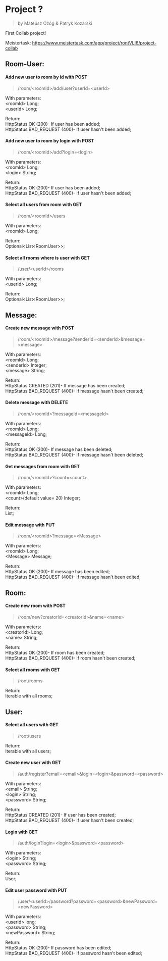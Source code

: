 # Project ?
> by Mateusz Ożóg & Patryk Kozarski

First Collab project!

Meistertask: https://www.meistertask.com/app/project/rontVLI6/project-collab

## Room-User:
#### Add new user to room by id with POST
  >/room/\<roomId\>/add/user?userId=\<userId\>
  
  With parameters:  
  \<roomId\> Long;  
  \<userId\> Long;
  
  Return:  
  HttpStatus OK (200)- If user has been added;  
  HttpStatus BAD_REQUEST (400)- If user hasn't been added;
  
  #### Add new user to room by login with POST
  >/room/\<roomId\>/add?login=\<login\>
  
  With parameters:  
  \<roomId\> Long;  
  \<login\> String;
  
  Return:  
  HttpStatus OK (200)- If user has been added;  
  HttpStatus BAD_REQUEST (400)- If user hasn't been added;
  
#### Select all users from room with GET
  >/room/\<roomId\>/users
  
  With parameters:  
  \<roomId\> Long;
  
  Return:  
  Optional\<List\<RoomUser\>\>;  
  
#### Select all rooms where is user with GET
  >/user/\<userId\>/rooms
  
  With parameters:  
  \<userId\> Long;
  
  Return:  
  Optional\<List\<RoomUser\>\>;  
  
## Message:
#### Create new message with POST
  >/room/\<roomId\>/message?senderId=\<senderId\>&message=\<message\>
  
  With parameters:  
  \<roomId\> Long;  
  \<senderId\> Integer;  
  \<message\> String;  
  
  Return:  
  HttpStatus CREATED (201)- If message has been created;  
  HttpStatus BAD_REQUEST (400)- If message hasn't been created;  
  
#### Delete message with DELETE
  >/room/\<roomId\>?messageId=\<messageId\>
  
  With parameters:  
  \<roomId\> Long;  
  \<messageId\> Long;  
  
  Return:  
  HttpStatus OK (200)- If message has been deleted;  
  HttpStatus BAD_REQUEST (400)- If message hasn't been deleted;  
  
#### Get messages from room with GET
  >/room/\<roomId\>?count=\<count\>
  
  With parameters:  
  \<roomId\> Long;  
  \<count\>(default value= 20) Integer;  
  
  Return:  
  List<Message>;  
  
#### Edit message with PUT
  >/room/\<roomId\>?message=\<Message\>
  
  With parameters:  
  \<roomId\> Long;  
  \<Message\> Message;  
  
  Return:  
  HttpStatus OK (200)- If message has been edited;  
  HttpStatus BAD_REQUEST (400)- If message hasn't been edited;  
  
## Room:
#### Create new room with POST
  >/room/new?creatorId=\<creatorId\>&name=\<name\>
  
  With parameters:  
  \<creatorId\> Long;  
  \<name\> String;  
  
  Return:  
  HttpStatus OK (200)- If room has been created;  
  HttpStatus BAD_REQUEST (400)- If room hasn't been created;  
  
#### Select all rooms with GET
  >/root/rooms
  
  Return:  
  Iterable<Room> with all rooms;  
  
## User:
#### Select all users with GET
  >/root/users
  
  Return:  
  Iterable<User> with all users;  

#### Create new user with GET
  >/auth/register?email=\<email\>&login=\<login\>&password=\<password\>
  
  With parameters:  
  \<email\> String;  
  \<login\> String;  
  \<password\> String;  
  
  Return:  
  HttpStatus CREATED (201)- If user has been created;  
  HttpStatus BAD_REQUEST (400)- If user hasn't been created;  
  
#### Login with GET
  >/auth/login?login=\<login\>&password=\<password\>
  
  With parameters:  
  \<login\> String;  
  \<password\> String;  
  
  Return:  
  User;  

#### Edit user password with PUT
  >/user/\<userId\>/password?password=\<password\>&newPassword=\<newPassword\>
  
  With parameters:  
  \<userId\> long;  
  \<password\> String;  
  \<newPassword\> String;  
  
  Return:  
  HttpStatus OK (200)- If password has been edited;  
  HttpStatus BAD_REQUEST (400)- If password hasn't been edited;